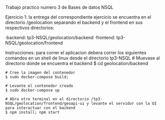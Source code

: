 Trabajo practico numero 3 de Bases de datos NSQL

Ejercicio 1: la entrega del correspondiente ejercicio se encuentra en el directorio /geolocation
separando el backend y el frontend en sus respectivos directorios:

·backend: tp3-NSQL/geolocation/backend
·frontend: tp3-NSQL/geolocation/frontend

Instrucciones: para correr el aplicacion debera correr los siguientes comandos en un shell de linux desde el directorio tp3-NSQL
    # Muevase al directorio donde se encuentra el backend
    $ cd geolocation/backend

    # Cree la imagen del contenedor
    $ sudo docker-compose build;

    # Levante el contenedor creado
    $ sudo docker-compose up
   
    # Abra otro terminal en el directorio /tp3-NSQL/geolocation/frontend/geoapi-ui y levante el servidor con la UI para interactuar con el backend
    $ npm install; npm start